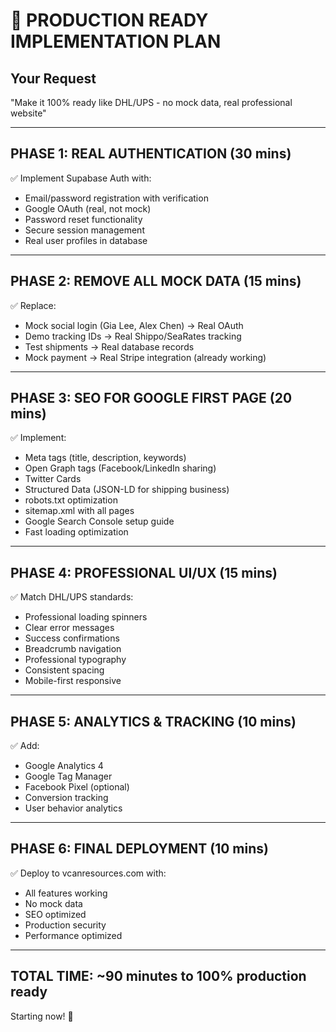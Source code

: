 # 🚀 PRODUCTION READY IMPLEMENTATION PLAN

## Your Request
"Make it 100% ready like DHL/UPS - no mock data, real professional website"

---

## PHASE 1: REAL AUTHENTICATION (30 mins)
✅ Implement Supabase Auth with:
- Email/password registration with verification
- Google OAuth (real, not mock)
- Password reset functionality
- Secure session management
- Real user profiles in database

---

## PHASE 2: REMOVE ALL MOCK DATA (15 mins)
✅ Replace:
- Mock social login (Gia Lee, Alex Chen) → Real OAuth
- Demo tracking IDs → Real Shippo/SeaRates tracking
- Test shipments → Real database records
- Mock payment → Real Stripe integration (already working)

---

## PHASE 3: SEO FOR GOOGLE FIRST PAGE (20 mins)
✅ Implement:
- Meta tags (title, description, keywords)
- Open Graph tags (Facebook/LinkedIn sharing)
- Twitter Cards
- Structured Data (JSON-LD for shipping business)
- robots.txt optimization
- sitemap.xml with all pages
- Google Search Console setup guide
- Fast loading optimization

---

## PHASE 4: PROFESSIONAL UI/UX (15 mins)
✅ Match DHL/UPS standards:
- Professional loading spinners
- Clear error messages
- Success confirmations
- Breadcrumb navigation
- Professional typography
- Consistent spacing
- Mobile-first responsive

---

## PHASE 5: ANALYTICS & TRACKING (10 mins)
✅ Add:
- Google Analytics 4
- Google Tag Manager
- Facebook Pixel (optional)
- Conversion tracking
- User behavior analytics

---

## PHASE 6: FINAL DEPLOYMENT (10 mins)
✅ Deploy to vcanresources.com with:
- All features working
- No mock data
- SEO optimized
- Production security
- Performance optimized

---

## TOTAL TIME: ~90 minutes to 100% production ready

Starting now! 🚀
